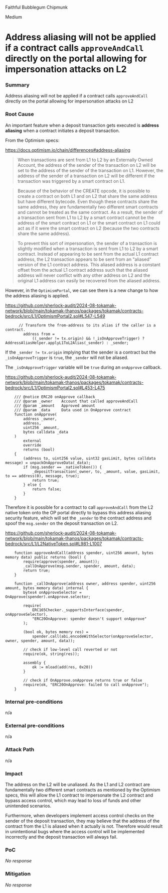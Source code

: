 Faithful Bubblegum Chipmunk

Medium

# Address aliasing will not be applied if a contract calls `approveAndCall` directly on the portal allowing for impersonation attacks on L2

### Summary

Address aliasing will not be applied if a contract calls `approveAndCall` directly on the portal allowing for impersonation attacks on L2

### Root Cause

An important feature when a deposit transaction gets executed is **address aliasing** when a contract initiates a deposit transaction. 

From the Optimism specs:

https://docs.optimism.io/chain/differences#address-aliasing

> When transactions are sent from L1 to L2 by an Externally Owned Account, the address of the sender of the transaction on L2 will be set to the address of the sender of the transaction on L1. However, the address of the sender of a transaction on L2 will be different if the transaction was triggered by a smart contract on L1.

> Because of the behavior of the CREATE opcode, it is possible to create a contract on both L1 and on L2 that share the same address but have different bytecode. Even though these contracts share the same address, they are fundamentally two different smart contracts and cannot be treated as the same contract. As a result, the sender of a transaction sent from L1 to L2 by a smart contract cannot be the address of the smart contract on L1 or the smart contract on L1 could act as if it were the smart contract on L2 (because the two contracts share the same address).

> To prevent this sort of impersonation, the sender of a transaction is slightly modified when a transaction is sent from L1 to L2 by a smart contract. Instead of appearing to be sent from the actual L1 contract address, the L2 transaction appears to be sent from an "aliased" version of the L1 contract address. This aliased address is a constant offset from the actual L1 contract address such that the aliased address will never conflict with any other address on L2 and the original L1 address can easily be recovered from the aliased address.

However, in the `OptimismPortal`, we can see there is a new change to how the address aliasing is applied.

https://github.com/sherlock-audit/2024-08-tokamak-network/blob/main/tokamak-thanos/packages/tokamak/contracts-bedrock/src/L1/OptimismPortal2.sol#L547-L549
```solidity
      // Transform the from-address to its alias if the caller is a contract.
        address from =
            ((_sender != tx.origin) && !_isOnApproveTrigger) ? AddressAliasHelper.applyL1ToL2Alias(_sender) : _sender;
```
If the `_sender != tx.origin` implying that the sender is a contract but the `_isOnApproveTrigger` is `true`, the `_sender` will not be aliased.

The `_isOnApproveTrigger` variable will be `true` during an `onApprove` callback.

https://github.com/sherlock-audit/2024-08-tokamak-network/blob/main/tokamak-thanos/packages/tokamak/contracts-bedrock/src/L1/OptimismPortal2.sol#L453-L475
```solidity
    /// @notice ERC20 onApprove callback
    /// @param _owner    Account that called approveAndCall
    /// @param _amount   Approved amount
    /// @param _data     Data used in OnApprove contract
    function onApprove(
        address _owner,
        address,
        uint256 _amount,
        bytes calldata _data
    )
        external
        override
        returns (bool)
    {
        (address to, uint256 value, uint32 gasLimit, bytes calldata message) = unpackOnApproveData(_data);
        if (msg.sender == _nativeToken()) {
            _depositTransaction(_owner, to, _amount, value, gasLimit, to == address(0), message, true);
            return true;
        } else {
            return false;
        }
    }
```

Therefore it is possible for a contract to call `approveAndCall` from the L2 native token onto the OP portal directly to bypass this address aliasing security feature, which will set the `_sender` to the contract address and spoof the `msg.sender` on the deposit transaction on L2.

https://github.com/sherlock-audit/2024-08-tokamak-network/blob/main/tokamak-thanos/packages/tokamak/contracts-bedrock/src/L1/L2NativeToken.sol#L981-L1007
```solidity
    function approveAndCall(address spender, uint256 amount, bytes memory data) public returns (bool) {
        require(approve(spender, amount));
        _callOnApprove(msg.sender, spender, amount, data);
        return true;
    }

    function _callOnApprove(address owner, address spender, uint256 amount, bytes memory data) internal {
        bytes4 onApproveSelector = OnApprove(spender).onApprove.selector;

        require(
            ERC165Checker._supportsInterface(spender, onApproveSelector),
            "ERC20OnApprove: spender doesn't support onApprove"
        );

        (bool ok, bytes memory res) =
            spender.call(abi.encodeWithSelector(onApproveSelector, owner, spender, amount, data));

        // check if low-level call reverted or not
        require(ok, string(res));

        assembly {
            ok := mload(add(res, 0x20))
        }

        // check if OnApprove.onApprove returns true or false
        require(ok, "ERC20OnApprove: failed to call onApprove");
    }
```

### Internal pre-conditions

n/a

### External pre-conditions

n/a

### Attack Path

n/a

### Impact

The address on the L2 will be unaliased. As the L1 and L2 contract are fundamentally two different smart contracts as mentioned by the Optimism specs, this will allow the L1 contract to impersonate the L2 contract and bypass access control, which may lead to loss of funds and other unintended scenarios.

Furthermore, when developers implement access control checks on the sender of the deposit transaction, they may believe that the address of the contract from the L1 is aliased when it actually is not. Therefore would result in unintentional bugs where the access control will be implemented incorrectly and the deposit transaction will always fail.

### PoC

_No response_

### Mitigation

_No response_